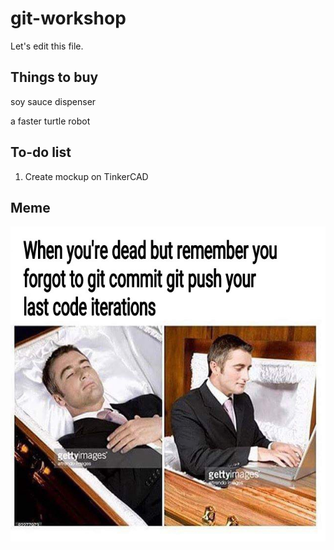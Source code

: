 # git-workshop
Let's edit this file.

## Things to buy

soy sauce dispenser

a faster turtle robot


## To-do list
1. Create mockup on TinkerCAD



## Meme

![Git Meme](./assets/meme.jpg)
